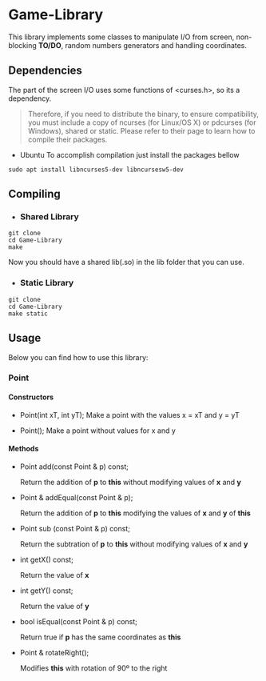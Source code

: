 # Game-Library
This library implements some classes to manipulate I/O from screen, non-blocking **TO/DO**, random numbers generators and handling coordinates.

## Dependencies

The part of the screen I/O uses some functions of <curses.h>, so its a dependency.
> Therefore, if you need to distribute the binary, to ensure compatibility, you must include a copy of ncurses (for Linux/OS X) or pdcurses (for Windows), shared or static.
Please refer to their page to learn how to compile their packages.

* Ubuntu
To accomplish compilation just install the packages bellow 
```
sudo apt install libncurses5-dev libncursesw5-dev
```

## Compiling
* ### Shared Library

```
git clone
cd Game-Library
make
```
Now you should have a shared lib(.so) in the lib folder that you can use.

* ### Static Library

```
git clone
cd Game-Library
make static
```

## Usage

Below you can find how to use this library:

### Point

#### Constructors

* Point(int xT, int yT);
    Make a point with the values x = xT and y = yT

* Point();
    Make a point without values for x and y

#### Methods

* Point add(const Point & p) const;

    Return the addition of **p** to **this** without modifying values of **x** and **y**

* Point & addEqual(const Point & p);

    Return the addition of **p** to **this** modifying the values of **x** and **y** of **this**

* Point sub (const Point & p) const;

    Return the subtration of **p** to **this** without modifying values of **x** and **y**

* int getX() const;

    Return the value of **x**

* int getY() const;

    Return the value of **y**

* bool isEqual(const Point & p) const;

    Return true if **p** has the same coordinates as **this**

* Point & rotateRight();

    Modifies **this** with rotation of 90º to the right